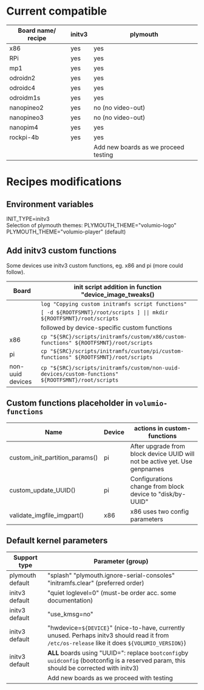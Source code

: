 
# Current compatible

|Board name/ recipe|initv3|plymouth|
|---|---|---|
x86| yes| yes
RPi| yes| yes
mp1| yes| yes
odroidn2| yes| yes 
odroidc4| yes| yes 
odroidm1s| yes| yes
nanopineo2| yes|no (no video-out)
nanopineo3| yes|no (no video-out)
nanopim4| yes| yes
rockpi-4b| yes| yes
|||Add new boards as we proceed testing

# Recipes modifications

## Environment variables
INIT_TYPE=initv3  
Selection of plymouth themes:
PLYMOUTH_THEME="volumio-logo"
PLYMOUTH_THEME="volumio-player" (default)

## Add initv3 custom functions
Some devices use initv3 custom functions, eg. x86 and pi (more could follow).

|Board|init script addition in function "device_image_tweaks()|
|---|---|
||```log "Copying custom initramfs script functions"```
||```[ -d ${ROOTFSMNT}/root/scripts ] \|\| mkdir ${ROOTFSMNT}/root/scripts```
||followed by device-specific custom functions
|x86|```cp "${SRC}/scripts/initramfs/custom/x86/custom-functions" ${ROOTFSMNT}/root/scripts```
|pi|```cp "${SRC}/scripts/initramfs/custom/pi/custom-functions" ${ROOTFSMNT}/root/scripts```
|non-uuid devices|```cp "${SRC}/scripts/initramfs/custom/non-uuid-devices/custom-functions" ${ROOTFSMNT}/root/scripts```

## Custom functions placeholder in ```volumio-functions```
|Name|Device|actions in custom-functions|
|---|---|---|
|custom_init_partition_params()|pi|After upgrade from block device UUID will not be active yet. Use genpnames|
|custom_update_UUID()|pi|Configurations change from block device to "disk/by-UUID"|
|validate_imgfile_imgpart()|x86|x86 uses two config parameters

## Default kernel parameters
|Support type|Parameter (group)
|---|---|
|plymouth default|"splash" "plymouth.ignore-serial-consoles" "initramfs.clear" (preferred order)
|initv3 default|"quiet loglevel=0" (must-be order acc. some documentation)
|initv3 default|"use_kmsg=no"
|initv3 default|"hwdevice=```${DEVICE}```" (nice-to-have, currently unused. Perhaps initv3 should read it from ```/etc/os-release``` like it does ```${VOLUMIO_VERSION}```)
|initv3 default|**ALL** boards using "UUID=": replace ```bootconfig```by ```uuidconfig``` (bootconfig is a reserved param, this should be corrected with initv3)
||Add new boards as we proceed with testing||
